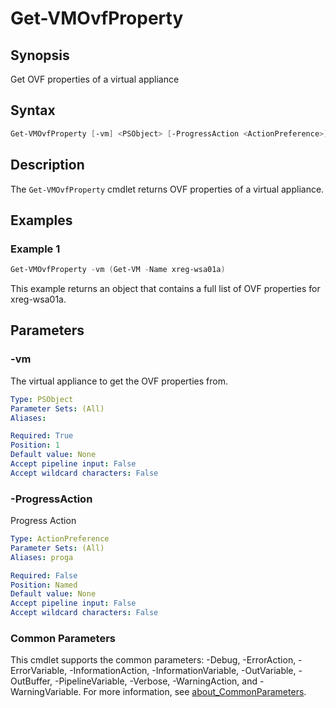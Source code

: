 # Get-VMOvfProperty

## Synopsis

Get OVF properties of a virtual appliance

## Syntax

```powershell
Get-VMOvfProperty [-vm] <PSObject> [-ProgressAction <ActionPreference>] [<CommonParameters>]
```

## Description

The `Get-VMOvfProperty` cmdlet returns OVF properties of a virtual appliance.

## Examples

### Example 1

```powershell
Get-VMOvfProperty -vm (Get-VM -Name xreg-wsa01a)
```

This example returns an object that contains a full list of OVF properties for xreg-wsa01a.

## Parameters

### -vm

The virtual appliance to get the OVF properties from.

```yaml
Type: PSObject
Parameter Sets: (All)
Aliases:

Required: True
Position: 1
Default value: None
Accept pipeline input: False
Accept wildcard characters: False
```

### -ProgressAction

Progress Action

```yaml
Type: ActionPreference
Parameter Sets: (All)
Aliases: proga

Required: False
Position: Named
Default value: None
Accept pipeline input: False
Accept wildcard characters: False
```

### Common Parameters

This cmdlet supports the common parameters: -Debug, -ErrorAction, -ErrorVariable, -InformationAction, -InformationVariable, -OutVariable, -OutBuffer, -PipelineVariable, -Verbose, -WarningAction, and -WarningVariable. For more information, see [about_CommonParameters](http://go.microsoft.com/fwlink/?LinkID=113216).
